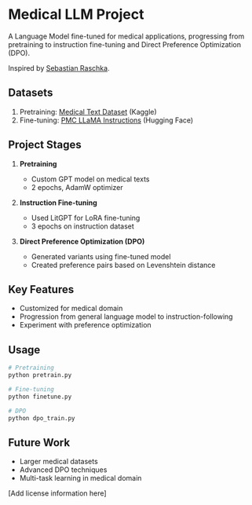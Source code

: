 # Medical LLM Project

A Language Model fine-tuned for medical applications, progressing from pretraining to instruction fine-tuning and Direct Preference Optimization (DPO).

Inspired by [Sebastian Raschka]([https://github.com/rasbt/LLMs-from-scratch](https://github.com/rasbt)).

## Datasets

1. Pretraining: [Medical Text Dataset](https://www.kaggle.com/datasets/chaitanyakck/medical-text) (Kaggle)
2. Fine-tuning: [PMC LLaMA Instructions](https://huggingface.co/datasets/axiong/pmc_llama_instructions) (Hugging Face)

## Project Stages

1. **Pretraining**
   - Custom GPT model on medical texts
   - 2 epochs, AdamW optimizer

2. **Instruction Fine-tuning**
   - Used LitGPT for LoRA fine-tuning
   - 3 epochs on instruction dataset

3. **Direct Preference Optimization (DPO)**
   - Generated variants using fine-tuned model
   - Created preference pairs based on Levenshtein distance

## Key Features

- Customized for medical domain
- Progression from general language model to instruction-following
- Experiment with preference optimization

## Usage

```bash
# Pretraining
python pretrain.py

# Fine-tuning
python finetune.py

# DPO
python dpo_train.py
```

## Future Work

- Larger medical datasets
- Advanced DPO techniques
- Multi-task learning in medical domain

[Add license information here]

